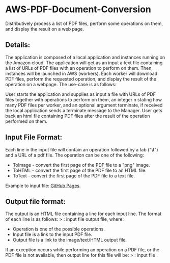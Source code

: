 # AWS-PDF-Document-Conversion
Distributively process a list of PDF files, perform some operations on them, and display the result on a web page.

## Details:
The application is composed of a local application and instances running on the Amazon cloud. The application will get as an input a text file containing a list of URLs of PDF files with an operation to perform on them. Then, instances will be launched in AWS (workers). Each worker will download PDF files, perform the requested operation, and display the result of the operation on a webpage.
The use-case is as follows:

User starts the application and supplies as input a file with URLs of PDF files together with operations to perform on them, an integer n stating how many PDF files per worker, and an optional argument terminate, if received the local application sends a terminate message to the Manager.
User gets back an html file containing PDF files after the result of the operation performed on them.

## Input File Format:
Each line in the input file will contain an operation followed by a tab ("\t") and a URL of a pdf file. The operation can be one of the following:
 - ToImage - convert the first page of the PDF file to a "png" image.
 - ToHTML - convert the first page of the PDF file to an HTML file.
 - ToText - convert the first page of the PDF file to a text file.
 
Example to input file: [GitHub Pages](https://github.com/nirkov/AWS-PDF-Document-Conversion/blob/master/input.txt).

## Output file format:
The output is an HTML file containing a line for each input line. The format of each line is as follows: > <operation>: input file output file, where:
 - Operation is one of the possible operations.
 - Input file is a link to the input PDF file.
 - Output file is a link to the image/text/HTML output file.

If an exception occurs while performing an operation on a PDF file, or the PDF file is not available, then output line for this file will be: > <operation>: input file <a short description of the exception>.
